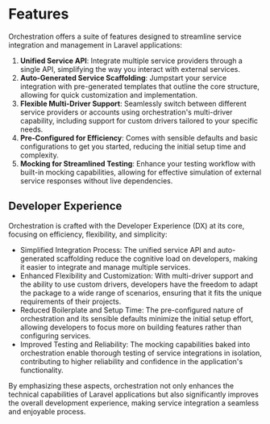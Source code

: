 # Features
Orchestration offers a suite of features designed to streamline service integration and management in Laravel applications:

1. **Unified Service API**: Integrate multiple service providers through a single API, simplifying the way you interact with external services.
2. **Auto-Generated Service Scaffolding**: Jumpstart your service integration with pre-generated templates that outline the core structure, allowing for quick customization and implementation.
3. **Flexible Multi-Driver Support**: Seamlessly switch between different service providers or accounts using orchestration's multi-driver capability, including support for custom drivers tailored to your specific needs.
4. **Pre-Configured for Efficiency**: Comes with sensible defaults and basic configurations to get you started, reducing the initial setup time and complexity.
5. **Mocking for Streamlined Testing**: Enhance your testing workflow with built-in mocking capabilities, allowing for effective simulation of external service responses without live dependencies.

## Developer Experience
Orchestration is crafted with the Developer Experience (DX) at its core, focusing on efficiency, flexibility, and simplicity:

- Simplified Integration Process: The unified service API and auto-generated scaffolding reduce the cognitive load on developers, making it easier to integrate and manage multiple services.
- Enhanced Flexibility and Customization: With multi-driver support and the ability to use custom drivers, developers have the freedom to adapt the package to a wide range of scenarios, ensuring that it fits the unique requirements of their projects.
- Reduced Boilerplate and Setup Time: The pre-configured nature of orchestration and its sensible defaults minimize the initial setup effort, allowing developers to focus more on building features rather than configuring services.
- Improved Testing and Reliability: The mocking capabilities baked into orchestration enable thorough testing of service integrations in isolation, contributing to higher reliability and confidence in the application's functionality.

By emphasizing these aspects, orchestration not only enhances the technical capabilities of Laravel applications but also significantly improves the overall development experience, making service integration a seamless and enjoyable process.
